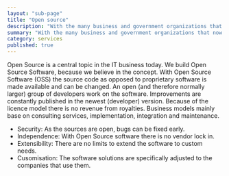 ```yaml
---
layout: "sub-page"
title: "Open source"
description: "With the many business and government organizations that now use Open Source software such as Linux, it's becoming increasingly clear that price is not the only advantage such software holds."
summary: "With the many business and government organizations that now use Open Source software such as Linux, it's becoming increasingly clear that price is not the only advantage such software holds."
category: services
published: true
---
```


Open Source is a central topic in the IT business today. We build Open Source Software, because we believe in the concept. With Open Source Software (OSS) the source code as opposed to proprietary software is made available and can be changed. An open (and therefore normally larger) group of developers work on the software. Improvements are constantly published in the newest (developer) version. Because of the licence model there is no revenue from royalties. Business models mainly base on consulting services, implementation, integration and maintenance.

- Security: As the sources are open, bugs can be fixed early.
- Independence: With Open Source software there is no vendor lock in.
- Extensibility: There are no limits to extend the software to custom needs.
- Cusomisation: The software solutions are specifically adjusted to the companies that use them.
